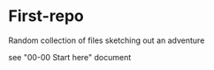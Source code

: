 # First-repo
Random collection of files sketching out an adventure

see "00-00 Start here" document
